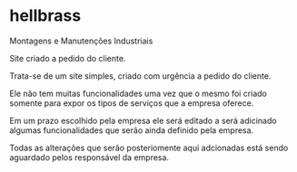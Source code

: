 # hellbrass
 Montagens e Manutenções Industriais


Site criado a pedido do cliente.

Trata-se de um site simples, criado com urgência a pedido do cliente.

Ele não tem muitas funcionalidades uma vez que o mesmo foi criado somente para expor os tipos de serviços que a empresa oferece.

Em um prazo escolhido pela empresa ele será editado a será adicinado algumas funcionalidades que serão ainda definido pela empresa.

Todas as alterações que serão posteriomente aqui adcionadas está sendo aguardado pelos responsável da empresa.
